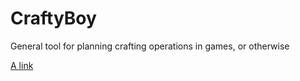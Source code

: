 # CraftyBoy
General tool for planning crafting operations in games, or otherwise

[A link](https://mr-cats.github.io/CraftyBoy)